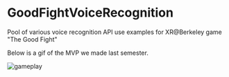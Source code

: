 # GoodFightVoiceRecognition
Pool of various voice recognition API use examples for XR@Berkeley game "The Good Fight"

Below is a gif of the MVP we made last semester.

![gameplay](https://github.com/beekarthik/GoodFightVoiceRecognition/blob/master/gameplay.gif)
